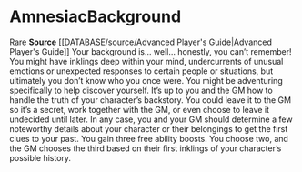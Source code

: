 ﻿---
id: '182'
name: Amnesiac
rarity: Rare
source: '[[DATABASE/source/Advanced Player''s Guide|Advanced Player''s Guide]]'
subcategory: general
trait:
- '[[DATABASE/trait/Rare|Rare]]'
type: Background

---
# Amnesiac<span class="item-type">Background</span>

<span class="trait-rare item-trait">Rare</span>
**Source** [[DATABASE/source/Advanced Player's Guide|Advanced Player's Guide]] 
Your background is… well… honestly, you can’t remember! You might have inklings deep within your mind, undercurrents of unusual emotions or unexpected responses to certain people or situations, but ultimately you don’t know who you once were. You might be adventuring specifically to help discover yourself. It’s up to you and the GM how to handle the truth of your character’s backstory. You could leave it to the GM so it’s a secret, work together with the GM, or even choose to leave it undecided until later. In any case, you and your GM should determine a few noteworthy details about your character or their belongings to get the first clues to your past.
 You gain three free ability boosts. You choose two, and the GM chooses the third based on their first inklings of your character’s possible history.